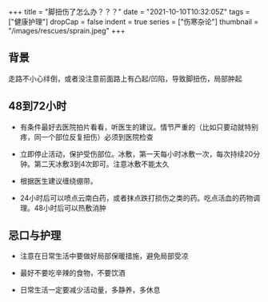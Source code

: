 +++
title = "脚扭伤了怎么办？？？"
date = "2021-10-10T10:32:05Z"
tags = ["健康护理"]
dropCap = false
indent = true
series = ["伤寒杂论"]
thumbnail = "/images/rescues/sprain.jpeg"
+++

## 背景
走路不小心绊倒，或者没注意前面路上有凸起/凹陷，导致脚扭伤，局部肿起

## 48到72小时

* 有条件最好去医院拍片看看，听医生的建议。情节严重的（比如只要动就特别疼，同一个部位反复扭伤）必须到医院检查

* 立即停止活动，保护受伤部位。冰敷，第一天每小时冰敷一次，每次持续20分钟。第二天冰敷3到4次即可。注意冰敷不能太久

* 根据医生建议缠绕绷带。

* 24小时后可以喷点云南白药，或者抹点跌打损伤之类的药。吃点活血的药物调理。48小时后可以热敷消肿


## 忌口与护理

* 注意在日常生活中要做好局部保暖措施，避免局部受凉

* 最好不要吃辛辣的食物，不要饮酒

* 日常生活一定要减少活动量，多静养，多休息